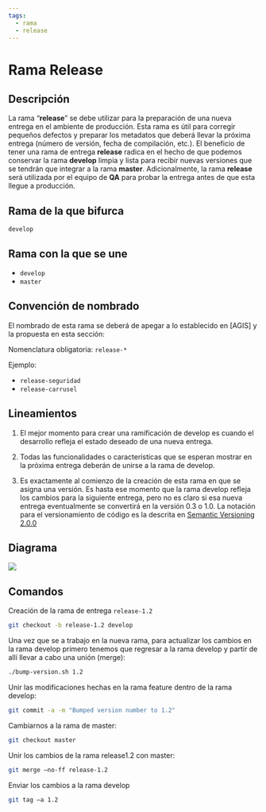 ```yaml
---
tags:
  - rama
  - release
---
```


# Rama Release

## Descripción

La rama “**release**” se debe utilizar para la preparación de una nueva entrega en el ambiente de producción. Esta rama es útil para corregir pequeños defectos y preparar los metadatos que deberá llevar la próxima entrega \(número de versión, fecha de compilación, etc.\). El beneficio de tener una rama de entrega **release** radica en el hecho de que podemos conservar la rama **develop** limpia y lista para recibir nuevas versiones que se tendrán que integrar a la rama **master**. Adicionalmente, la rama **release** será utilizada por el equipo de **QA** para probar la entrega antes de que esta llegue a producción.

## Rama de la que bifurca

`develop`

## Rama con la que se une

* `develop`
* `master`

## Convención de nombrado

El nombrado de esta rama se deberá de apegar a lo establecido en \[AGIS\] y la propuesta en esta sección:

Nomenclatura obligatoria: `release-*`

Ejemplo:

* `release-seguridad`
* `release-carrusel`

## Lineamientos

1. El mejor momento para crear una ramificación de develop es cuando el desarrollo refleja el estado deseado de una nueva entrega.

2. Todas las funcionalidades o características que se esperan mostrar en la próxima entrega deberán de unirse a la rama de develop.

3. Es exactamente al comienzo de la creación de esta rama en que se asigna una versión. Es hasta ese momento que la rama develop refleja los cambios para la siguiente entrega, pero no es claro si esa nueva entrega eventualmente se convertirá en la versión 0.3 o 1.0. La notación para el versionamiento de código es la descrita en [Semantic Versioning 2.0.0](https://semver.org/spec/v2.0.0.html)

## Diagrama

![](/assets/images/git/branch-hotfixes.png)

## Comandos

Creación de la rama de entrega `release-1.2`

```bash
git checkout -b release-1.2 develop
```

Una vez que se a trabajo en la nueva rama, para actualizar los cambios en la rama develop primero tenemos que regresar a la rama develop y partir de allí llevar a cabo una unión \(merge\):

```bash
./bump-version.sh 1.2
```

Unir las modificaciones hechas en la rama feature dentro de la rama develop:

```bash
git commit -a -m "Bumped version number to 1.2"
```

Cambiarnos a la rama de master:

```bash
git checkout master
```

Unir los cambios de la rama release1.2 con master:

```bash
git merge –no-ff release-1.2
```

Enviar los cambios a la rama develop

```bash
git tag –a 1.2
```
